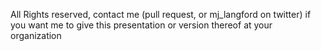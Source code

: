 All Rights reserved, contact me (pull request, or mj_langford on twitter) if you want me to give this presentation or  version thereof at your organization 


